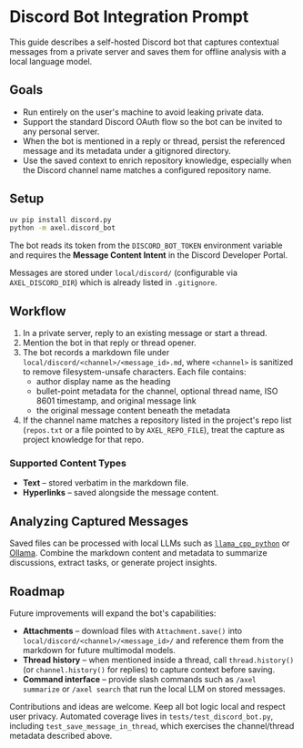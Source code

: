# Discord Bot Integration Prompt

This guide describes a self-hosted Discord bot that captures contextual messages from a
private server and saves them for offline analysis with a local language model.

## Goals

- Run entirely on the user's machine to avoid leaking private data.
- Support the standard Discord OAuth flow so the bot can be invited to any personal server.
- When the bot is mentioned in a reply or thread, persist the referenced message and its
  metadata under a gitignored directory.
- Use the saved context to enrich repository knowledge, especially when the Discord channel
  name matches a configured repository name.

## Setup

```bash
uv pip install discord.py
python -m axel.discord_bot
```

The bot reads its token from the `DISCORD_BOT_TOKEN` environment variable and requires the
**Message Content Intent** in the Discord Developer Portal.

Messages are stored under `local/discord/` (configurable via `AXEL_DISCORD_DIR`) which is
already listed in `.gitignore`.

## Workflow

1. In a private server, reply to an existing message or start a thread.
2. Mention the bot in that reply or thread opener.
3. The bot records a markdown file under
   `local/discord/<channel>/<message_id>.md`, where `<channel>` is sanitized to remove
   filesystem-unsafe characters. Each file contains:
   - author display name as the heading
   - bullet-point metadata for the channel, optional thread name, ISO 8601 timestamp,
     and original message link
   - the original message content beneath the metadata
4. If the channel name matches a repository listed in the project's repo list
   (`repos.txt` or a file pointed to by `AXEL_REPO_FILE`), treat the capture as
   project knowledge for that repo.

### Supported Content Types

- **Text** – stored verbatim in the markdown file.
- **Hyperlinks** – saved alongside the message content.

## Analyzing Captured Messages

Saved files can be processed with local LLMs such as
[`llama_cpp_python`](https://pypi.org/project/llama-cpp-python/) or
[Ollama](https://github.com/ollama/ollama). Combine the markdown content and metadata to
summarize discussions, extract tasks, or generate project insights.

## Roadmap

Future improvements will expand the bot's capabilities:

- **Attachments** – download files with `Attachment.save()` into
  `local/discord/<channel>/<message_id>/` and reference them from the markdown for
  future multimodal models.
- **Thread history** – when mentioned inside a thread, call
  `thread.history()` (or `channel.history()` for replies) to capture context
  before saving.
- **Command interface** – provide slash commands such as `/axel summarize`
  or `/axel search` that run the local LLM on stored messages.

Contributions and ideas are welcome. Keep all bot logic local and respect user privacy.
Automated coverage lives in `tests/test_discord_bot.py`, including
`test_save_message_in_thread`, which exercises the channel/thread metadata described
above.
